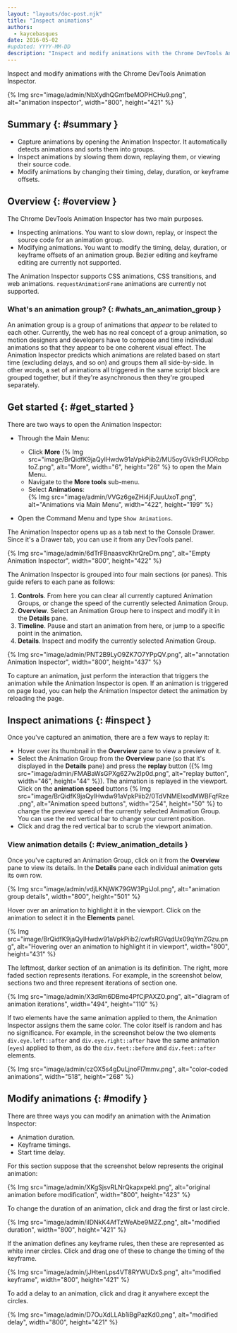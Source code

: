 ```yaml
---
layout: "layouts/doc-post.njk"
title: "Inspect animations"
authors:
  - kaycebasques
date: 2016-05-02
#updated: YYYY-MM-DD
description: "Inspect and modify animations with the Chrome DevTools Animation Inspector."
---
```


Inspect and modify animations with the Chrome DevTools Animation Inspector.

{% Img src="image/admin/NbXydhQGmfbeMOPHCHu9.png", alt="animation inspector", width="800", height="421" %}

## Summary {: #summary }

- Capture animations by opening the Animation Inspector. It automatically detects animations and
  sorts them into groups.
- Inspect animations by slowing them down, replaying them, or viewing their source code.
- Modify animations by changing their timing, delay, duration, or keyframe offsets.

## Overview {: #overview }

The Chrome DevTools Animation Inspector has two main purposes.

- Inspecting animations. You want to slow down, replay, or inspect the source code for an animation
  group.
- Modifying animations. You want to modify the timing, delay, duration, or keyframe offsets of an
  animation group. Bezier editing and keyframe editing are currently not supported.

The Animation Inspector supports CSS animations, CSS transitions, and web animations.
`requestAnimationFrame` animations are currently not supported.

### What's an animation group? {: #whats_an_animation_group }

An animation group is a group of animations that _appear_ to be related to each other. Currently,
the web has no real concept of a group animation, so motion designers and developers have to compose
and time individual animations so that they appear to be one coherent visual effect. The Animation
Inspector predicts which animations are related based on start time (excluding delays, and so on)
and groups them all side-by-side. In other words, a set of animations all triggered in the same
script block are grouped together, but if they're asynchronous then they're grouped separately.

## Get started {: #get_started }

There are two ways to open the Animation Inspector:

- Through the Main Menu:

  - Click **More**
    {% Img src="image/BrQidfK9jaQyIHwdw91aVpkPiib2/MU5oyGVk9rFUORcbptoZ.png", alt="More", width="6", height="26" %}
    to open the Main Menu.
  - Navigate to the **More tools** sub-menu.
  - Select **Animations**:  
    {% Img src="image/admin/VVGz6geZHi4jFJuuUxoT.png", alt="Animations via Main Menu", width="422", height="199" %}

- Open the Command Menu and type `Show Animations`.

The Animation Inspector opens up as a tab next to the Console Drawer. Since it's a Drawer tab, you
can use it from any DevTools panel.

{% Img src="image/admin/6dTrFBnaasvcKhrQreDm.png", alt="Empty Animation Inspector", width="800", height="422" %}

The Animation Inspector is grouped into four main sections (or panes). This guide refers to each
pane as follows:

1.  **Controls**. From here you can clear all currently captured Animation Groups, or change the
    speed of the currently selected Animation Group.
2.  **Overview**. Select an Animation Group here to inspect and modify it in the **Details** pane.
3.  **Timeline**. Pause and start an animation from here, or jump to a specific point in the
    animation.
4.  **Details**. Inspect and modify the currently selected Animation Group.

{% Img src="image/admin/PNT2B9LyO9ZK7O7YPpQV.png", alt="annotation Animation Inspector", width="800", height="437" %}

To capture an animation, just perform the interaction that triggers the animation while the
Animation Inspector is open. If an animation is triggered on page load, you can help the Animation
Inspector detect the animation by reloading the page.

## Inspect animations {: #inspect }

Once you've captured an animation, there are a few ways to replay it:

- Hover over its thumbnail in the **Overview** pane to view a preview of it.
- Select the Animation Group from the **Overview** pane (so that it's displayed in the **Details**
  pane) and press the **replay** button
  ({% Img src="image/admin/FMABaWsGPXg627w2Ip0d.png", alt="replay button", width="46", height="44" %}). The
  animation is replayed in the viewport. Click on the **animation speed** buttons
  {% Img src="image/BrQidfK9jaQyIHwdw91aVpkPiib2/0TdVNMElxodMWBFqfRze.png", alt="Animation speed buttons", width="254", height="50" %}
  to change the preview speed of the currently selected Animation Group. You can use the red
  vertical bar to change your current position.
- Click and drag the red vertical bar to scrub the viewport animation.

### View animation details {: #view_animation_details }

Once you've captured an Animation Group, click on it from the **Overview** pane to view its details.
In the **Details** pane each individual animation gets its own row.

{% Img src="image/admin/vdjLKNjWK79GW3PgiJol.png", alt="animation group details", width="800", height="501" %}

Hover over an animation to highlight it in the viewport. Click on the animation to select it in the
**Elements** panel.

{% Img src="image/BrQidfK9jaQyIHwdw91aVpkPiib2/cwfsRGVqdUx09qYmZGzu.png", alt="Hovering over an animation to highlight it in viewport", width="800", height="431" %}

The leftmost, darker section of an animation is its definition. The right, more faded section
represents iterations. For example, in the screenshot below, sections two and three represent
iterations of section one.

{% Img src="image/admin/X3dRm6DBme4PfCjPAXZO.png", alt="diagram of animation iterations", width="494", height="110" %}

If two elements have the same animation applied to them, the Animation Inspector assigns them the
same color. The color itself is random and has no significance. For example, in the screenshot below
the two elements `div.eye.left::after` and `div.eye.right::after` have the same animation (`eyes`)
applied to them, as do the `div.feet::before` and `div.feet::after` elements.

{% Img src="image/admin/czOX5s4gDuLjnoFl7mmv.png", alt="color-coded animations", width="518", height="268" %}

## Modify animations {: #modify }

There are three ways you can modify an animation with the Animation Inspector:

- Animation duration.
- Keyframe timings.
- Start time delay.

For this section suppose that the screenshot below represents the original animation:

{% Img src="image/admin/XKgSjsvRLNrQkapxpekI.png", alt="original animation before modification", width="800", height="423" %}

To change the duration of an animation, click and drag the first or last circle.

{% Img src="image/admin/ilDNkK4AfTzWeAbe9MZZ.png", alt="modified duration", width="800", height="421" %}

If the animation defines any keyframe rules, then these are represented as white inner circles.
Click and drag one of these to change the timing of the keyframe.

{% Img src="image/admin/jJHtenLps4VT8RYWUDxS.png", alt="modified keyframe", width="800", height="421" %}

To add a delay to an animation, click and drag it anywhere except the circles.

{% Img src="image/admin/D7OuXdLLAb1iBgPazKd0.png", alt="modified delay", width="800", height="421" %}
